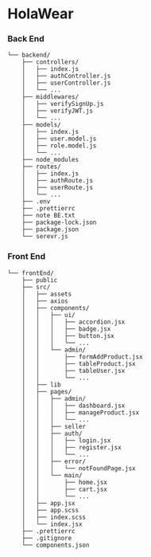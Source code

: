 # HolaWear

### Back End

    └── backend/
        ├── controllers/
        │   ├── index.js
        │   ├── authController.js
        │   ├── userController.js
        │   └── ...
        ├── middlewares/
        │   ├── verifySignUp.js
        │   ├── verifyJWT.js
        │   └── ...
        ├── models/
        │   ├── index.js
        │   ├── user.model.js
        │   ├── role.model.js
        │   └── ...
        ├── node_modules
        ├── routes/
        │   ├── index.js
        │   ├── authRoute.js
        │   ├── userRoute.js
        │   └── ...
        ├── .env
        ├── .prettierrc
        ├── note BE.txt
        ├── package-lock.json
        ├── package.json
        └── serevr.js

### Front End

    └── frontEnd/
        ├── public
        ├── src/
        │   ├── assets
        │   ├── axios
        │   ├── components/
        │   │   ├── ui/
        │   │   │   ├── accordion.jsx
        │   │   │   ├── badge.jsx
        │   │   │   ├── button.jsx
        │   │   │   └── ...
        │   │   └── admin/
        │   │       ├── formAddProduct.jsx
        │   │       ├── tableProduct.jsx
        │   │       ├── tableUser.jsx
        │   │       └── ...
        │   ├── lib
        │   ├── pages/
        │   │   ├── admin/
        │   │   │   ├── dashboard.jsx
        │   │   │   ├── manageProduct.jsx
        │   │   │   └── ...
        │   │   ├── seller
        │   │   ├── auth/
        │   │   │   ├── login.jsx
        │   │   │   ├── register.jsx
        │   │   │   └── ...
        │   │   ├── error/
        │   │   │   └── notFoundPage.jsx
        │   │   └── main/
        │   │       ├── home.jsx
        │   │       ├── cart.jsx
        │   │       └── ...
        │   ├── app.jsx
        │   ├── app.scss
        │   ├── index.scss
        │   └── index.jsx
        ├── .prettierrc
        ├── .gitignore
        └── components.json
